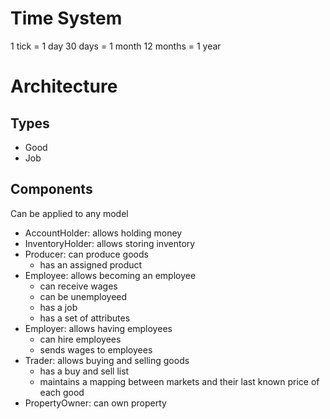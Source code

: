 # Time System
1 tick = 1 day
30 days = 1 month
12 months = 1 year

# Architecture

## Types
- Good
- Job

## Components
Can be applied to any model

- AccountHolder: allows holding money
- InventoryHolder: allows storing inventory
- Producer: can produce goods
  - has an assigned product
- Employee: allows becoming an employee
  - can receive wages
  - can be unemployeed
  - has a job
  - has a set of attributes
- Employer: allows having employees
  - can hire employees
  - sends wages to employees
- Trader: allows buying and selling goods
  - has a buy and sell list
  - maintains a mapping between markets and their last known price of each good
- PropertyOwner: can own property
